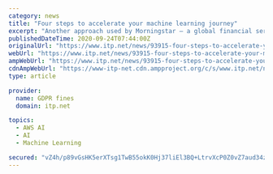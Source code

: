 ```yaml
---
category: news
title: "Four steps to accelerate your machine learning journey"
excerpt: "Another approach used by Morningstar — a global financial services firm — used hands-on training for their employees with AWS DeepRacer to accelerate the application of machine learning across ..."
publishedDateTime: 2020-09-24T07:44:00Z
originalUrl: "https://www.itp.net/news/93915-four-steps-to-accelerate-your-machine-learning-journey"
webUrl: "https://www.itp.net/news/93915-four-steps-to-accelerate-your-machine-learning-journey"
ampWebUrl: "https://www.itp.net/news/93915-four-steps-to-accelerate-your-machine-learning-journey?amp"
cdnAmpWebUrl: "https://www-itp-net.cdn.ampproject.org/c/s/www.itp.net/news/93915-four-steps-to-accelerate-your-machine-learning-journey?amp"
type: article

provider:
  name: GDPR fines
  domain: itp.net

topics:
  - AWS AI
  - AI
  - Machine Learning

secured: "vZ4h/p89vGsHK5erXTsg1TwB55okK0Hj37liEl3BQ+LtrvXcP0Z0vZ7aud34zzDjIN1Jeo3Pqr13KrHQgk9wDc9MhefXhQGhkZL46KGyMif+zpB9u2URP4NrZ4AqMaPADe76uAtNBmSTMxQpiqGrkHp45rJdyDPDR67OvkLItyResb4+KYdcOgMWZugmLTVkHs2X76EdlL2Fi65evIYL+xXfVhO90oG86ThEfAgVUi91iWqWRaJ7kid28NPHPYoYJ3ryKyDPwBw86S8wVTpYajZWqbbfRdH+dST/dhQRD36QkJFH/ZgEEsEzxsvQ/6/w4A36gXCNftiwbIiLk+00hy8AyYfwlZS9ugBZ821aQUE=;dpYDL7tW1BrXMSKDCfip7A=="
---
```


